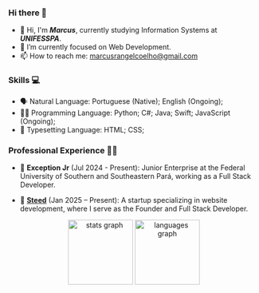 ### Hi there 👋

- 👋 Hi, I'm **_Marcus_**, currently studying Information Systems at **_UNIFESSPA_**.
- 🌱 I’m currently focused on Web Development.
- 📫 How to reach me: marcusrangelcoelho@gmail.com

### Skills 💻

- 🗣️ Natural Language: Portuguese (Native); English (Ongoing);
- 👨‍💻 Programming Language: Python; C#; Java; Swift; JavaScript (Ongoing);
- 📱 Typesetting Language: HTML; CSS;

### Professional Experience 👨‍💻

- 🦎 **Exception Jr** (Jul 2024 - Present): Junior Enterprise at the Federal University of Southern and Southeastern Pará, working as a Full Stack Developer.

- 👥 **[Steed](https://github.com/SteedHub)** (Jan 2025 – Present): A startup specializing in website development, where I serve as the Founder and Full Stack Developer.

<div align="center">
  <img src="https://github-readme-streak-stats.herokuapp.com/?user=coelhomarcus&theme=dark&hide_border=false" height="130" alt="stats graph"  />
  <img src="https://github-readme-stats.vercel.app/api/top-langs/?username=coelhomarcus&theme=dark&show_icons=true&hide_border=false&layout=compact" height="130" alt="languages    graph"  />
</div>
